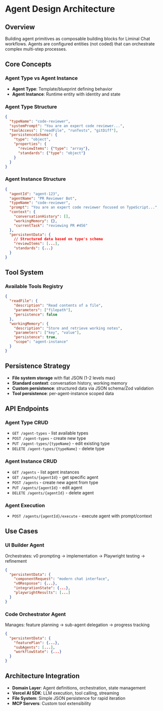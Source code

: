 # Agent Design Architecture

## Overview
Building agent primitives as composable building blocks for Liminal Chat workflows. Agents are configured entities (not coded) that can orchestrate complex multi-step processes.

## Core Concepts

### Agent Type vs Agent Instance
- **Agent Type**: Template/blueprint defining behavior
- **Agent Instance**: Runtime entity with identity and state

### Agent Type Structure
```json
{
  "typeName": "code-reviewer",
  "systemPrompt": "You are an expert code reviewer...",
  "toolAccess": ["readFile", "runTests", "gitDiff"],
  "persistenceSchema": {
    "type": "object", 
    "properties": {
      "reviewItems": {"type": "array"},
      "standards": {"type": "object"}
    }
  }
}
```

### Agent Instance Structure  
```json
{
  "agentId": "agent-123",
  "agentName": "PR Reviewer Bot",
  "typeName": "code-reviewer", 
  "prompt": "You are an expert code reviewer focused on TypeScript...",
  "context": {
    "conversationHistory": [],
    "workingMemory": {},
    "currentTask": "reviewing PR #456"
  },
  "persistentData": {
    // Structured data based on type's schema
    "reviewItems": [...],
    "standards": {...}
  }
}
```

## Tool System

### Available Tools Registry
```json
{
  "readFile": {
    "description": "Read contents of a file",
    "parameters": ["filepath"],
    "persistence": false
  },
  "workingMemory": {
    "description": "Store and retrieve working notes", 
    "parameters": ["key", "value"],
    "persistence": true,
    "scope": "agent-instance"
  }
}
```

## Persistence Strategy
- **File system storage** with flat JSON (1-2 levels max)
- **Standard context**: conversation history, working memory
- **Custom persistence**: structured data via JSON schema/Zod validation
- **Tool persistence**: per-agent-instance scoped data

## API Endpoints

### Agent Type CRUD
- `GET /agent-types` - list available types
- `POST /agent-types` - create new type
- `PUT /agent-types/{typeName}` - edit existing type
- `DELETE /agent-types/{typeName}` - delete type

### Agent Instance CRUD  
- `GET /agents` - list agent instances
- `GET /agents/{agentId}` - get specific agent
- `POST /agents` - create new agent from type
- `PUT /agents/{agentId}` - edit agent
- `DELETE /agents/{agentId}` - delete agent

### Agent Execution
- `POST /agents/{agentId}/execute` - execute agent with prompt/context

## Use Cases

### UI Builder Agent
Orchestrates: v0 prompting → implementation → Playwright testing → refinement
```json
{
  "persistentData": {
    "componentRequest": "modern chat interface",
    "v0Response": {...},
    "integrationState": {...},
    "playwrightResults": [...]
  }
}
```

### Code Orchestrator Agent
Manages: feature planning → sub-agent delegation → progress tracking
```json
{
  "persistentData": {
    "featurePlan": {...},
    "subAgents": [...],
    "workflowState": {...}
  }
}
```

## Architecture Integration
- **Domain Layer**: Agent definitions, orchestration, state management
- **Vercel AI SDK**: LLM execution, tool calling, streaming
- **File System**: Simple JSON persistence for rapid iteration
- **MCP Servers**: Custom tool extensibility